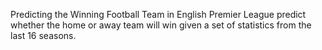 Predicting the Winning Football Team in English Premier League predict whether the home or away team will win given a set of statistics from the last 16 seasons.